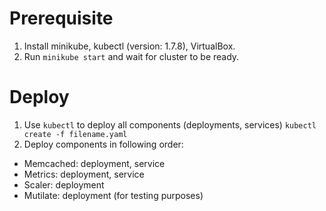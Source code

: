 # Prerequisite
1. Install minikube, kubectl (version: 1.7.8), VirtualBox.
2. Run `minikube start` and wait for cluster to be ready.

# Deploy 
1. Use `kubectl` to deploy all components (deployments, services)
`kubectl create -f filename.yaml`
2. Deploy components in following order:
* Memcached: deployment, service
* Metrics: deployment, service
* Scaler: deployment
* Mutilate: deployment (for testing purposes)
